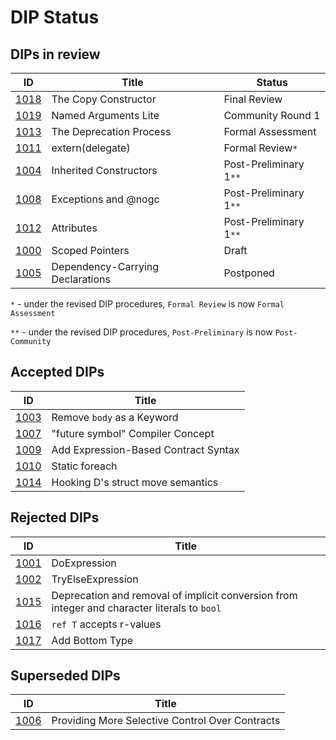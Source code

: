 # DIP Status

## DIPs in review
|                  ID|                                          Title|            Status|
|--------------------|-----------------------------------------------|------------------|
|[1018](./DIP1018.md)|                           The Copy Constructor|      Final Review|
|[1019](./DIP1019.md)|                           Named Arguments Lite| Community Round 1|
|[1013](./DIP1013.md)|                        The Deprecation Process| Formal Assessment|
|[1011](./DIP1011.md)|                               extern(delegate)|    Formal Review`*`|
|[1004](./DIP1004.md)|                         Inherited Constructors|Post-Preliminary 1`**`|
|[1008](./DIP1008.md)|                           Exceptions and @nogc|Post-Preliminary 1`**`|
|[1012](./DIP1012.md)|                                     Attributes|Post-Preliminary 1`**`|
|[1000](./DIP1000.md)|                                Scoped Pointers|             Draft|
|[1005](./DIP1005.md)|               Dependency-Carrying Declarations|         Postponed|

`*` - under the revised DIP procedures, `Formal Review` is now `Formal Assessment`

`**` - under the revised DIP procedures, `Post-Preliminary` is now `Post-Community`

## Accepted DIPs
|                           ID|                                 Title|
|-----------------------------|--------------------------------------|
|[1003](./accepted/DIP1003.md)|            Remove `body` as a Keyword|
|[1007](./accepted/DIP1007.md)|      "future symbol" Compiler Concept|
|[1009](./accepted/DIP1009.md)|  Add Expression-Based Contract Syntax|
|[1010](./accepted/DIP1010.md)|                        Static foreach|
|[1014](./accepted/DIP1014.md)|     Hooking D's struct move semantics|

## Rejected DIPs
|                           ID|                                 Title|
|-----------------------------|--------------------------------------|
|[1001](./rejected/DIP1001.md)|                          DoExpression|
|[1002](./rejected/DIP1002.md)|                     TryElseExpression|
|[1015](./rejected/DIP1015.md)| Deprecation and removal of implicit conversion from integer and character literals to `bool` |
|[1016](./rejected/DIP1016.md)|              `ref T` accepts r-values|
|[1017](./rejected/DIP1017.md)|                       Add Bottom Type|

## Superseded DIPs
|                           ID|                                 Title|
|-----------------------------|--------------------------------------|
|[1006](./other/DIP1006.md)   |Providing More Selective Control Over Contracts|
